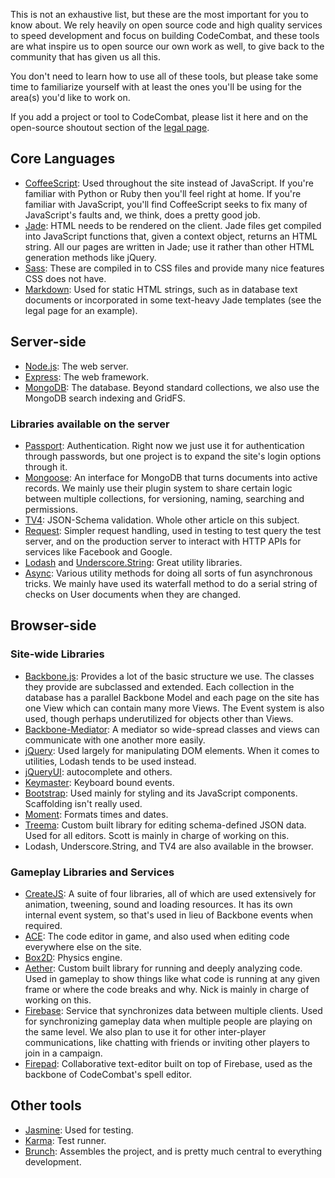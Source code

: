 This is not an exhaustive list, but these are the most important for you to know about. We rely heavily on open source code and high quality services to speed development and focus on building CodeCombat, and these tools are what inspire us to open source our own work as well, to give back to the community that has given us all this. 

You don't need to learn how to use all of these tools, but please take some time to familiarize yourself with at least the ones you'll be using for the area(s) you'd like to work on.

If you add a project or tool to CodeCombat, please list it here and on the open-source shoutout section of the [legal page](https://github.com/codecombat/codecombat/blob/master/app/templates/legal.jade).

## Core Languages

* [CoffeeScript](http://coffeescript.org/): Used throughout the site instead of JavaScript. If you're familiar with Python or Ruby then you'll feel right at home. If you're familiar with JavaScript, you'll find CoffeeScript seeks to fix many of JavaScript's faults and, we think, does a pretty good job.
* [Jade](http://jade-lang.com/): HTML needs to be rendered on the client. Jade files get compiled into JavaScript functions that, given a context object, returns an HTML string. All our pages are written in Jade; use it rather than other HTML generation methods like jQuery.
* [Sass](http://sass-lang.com/guide): These are compiled in to CSS files and provide many nice features CSS does not have.
* [Markdown](http://daringfireball.net/projects/markdown/basics): Used for static HTML strings, such as in database text documents or incorporated in some text-heavy Jade templates (see the legal page for an example).

## Server-side

* [Node.js](http://nodejs.org/api/): The web server.
* [Express](http://expressjs.com/guide.html): The web framework.
* [MongoDB](http://docs.mongodb.org/manual/): The database. Beyond standard collections, we also use the MongoDB search indexing and GridFS.

### Libraries available on the server
* [Passport](http://passportjs.org/guide/): Authentication. Right now we just use it for authentication through passwords, but one project is to expand the site's login options through it.
* [Mongoose](http://mongoosejs.com/docs/guide.html): An interface for MongoDB that turns documents into active records. We mainly use their plugin system to share certain logic between multiple collections, for versioning, naming, searching and permissions.
* [TV4](https://github.com/geraintluff/tv4): JSON-Schema validation. Whole other article on this subject.
* [Request](https://github.com/mikeal/request): Simpler request handling, used in testing to test query the test server, and on the production server to interact with HTTP APIs for services like Facebook and Google.
* [Lodash](http://lodash.com/docs) and [Underscore.String](https://github.com/epeli/underscore.string#readme): Great utility libraries.
* [Async](https://github.com/caolan/async): Various utility methods for doing all sorts of fun asynchronous tricks. We mainly have used its waterfall method to do a serial string of checks on User documents when they are changed.

## Browser-side

### Site-wide Libraries

* [Backbone.js](http://backbonejs.org/): Provides a lot of the basic structure we use. The classes they provide are subclassed and extended. Each collection in the database has a parallel Backbone Model and each page on the site has one View which can contain many more Views. The Event system is also used, though perhaps underutilized for objects other than Views.
* [Backbone-Mediator](https://github.com/chalbert/Backbone-Mediator): A mediator so wide-spread classes and views can communicate with one another more easily.
* [jQuery](http://api.jquery.com/): Used largely for manipulating DOM elements. When it comes to utilities, Lodash tends to be used instead.
* [jQueryUI](http://api.jqueryui.com/): autocomplete and others.
* [Keymaster](https://github.com/madrobby/keymaster): Keyboard bound events.
* [Bootstrap](http://getbootstrap.com/): Used mainly for styling and its JavaScript components. Scaffolding isn't really used.
* [Moment](http://momentjs.com/): Formats times and dates.
* [Treema](https://github.com/codecombat/treema): Custom built library for editing schema-defined JSON data. Used for all editors. Scott is mainly in charge of working on this.
* Lodash, Underscore.String, and TV4 are also available in the browser.

### Gameplay Libraries and Services

* [CreateJS](http://www.createjs.com/#!/CreateJS): A suite of four libraries, all of which are used extensively for animation, tweening, sound and loading resources. It has its own internal event system, so that's used in lieu of Backbone events when required.
* [ACE](http://ace.c9.io/#nav=about): The code editor in game, and also used when editing code everywhere else on the site.
* [Box2D](http://box2d.org/): Physics engine.
* [Aether](https://github.com/codecombat/aether): Custom built library for running and deeply analyzing code. Used in gameplay to show things like what code is running at any given frame or where the code breaks and why. Nick is mainly in charge of working on this.
* [Firebase](https://www.firebase.com/): Service that synchronizes data between multiple clients. Used for synchronizing gameplay data when multiple people are playing on the same level. We also plan to use it for other inter-player communications, like chatting with friends or inviting other players to join in a campaign.
* [Firepad](http://www.firepad.io/): Collaborative text-editor built on top of Firebase, used as the backbone of CodeCombat's spell editor.

## Other tools
* [Jasmine](http://jasmine.github.io/2.0/introduction.html): Used for testing.
* [Karma](https://github.com/karma-runner/karma): Test runner.
* [Brunch](https://github.com/brunch/brunch): Assembles the project, and is pretty much central to everything development.